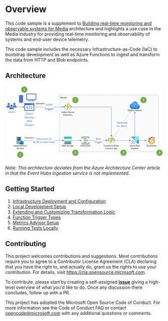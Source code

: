 # Overview

This code sample is a supplement to [Building real-time monitoring and observable systems for Media](https://learn.microsoft.com/en-us/azure/architecture/example-scenario/monitoring/monitoring-observable-systems-media) architecture and highlights a use case in the Media industry for providing real-time monitoring and observability of systems and end-user device telemetry.

This code sample includes the necessary Infrastructure-as-Code (IaC) to bootstrap development as well as Azure Functions to ingest and transform the data from HTTP and Blob endpoints.

## Architecture

![Architecture](./docs/images/real_time_monitoring_and_observability_for_media_workflow.png)

*Note: This architecture deviates from the Azure Architecture Center article in that the Event Hubs ingestion service is not implemented.*

## Getting Started

1. [Infrastructure Deployment and Configuration](./docs/1_infrastrucutre_deployment_configuration.md)
2. [Local Development Setup](./docs/2_local_development_setup.md)
3. [Extending and Customizing Transformation Logic](./docs/3_extending_transformation_logic.md)
4. [Function Trigger Types](./docs/4_function_triggers.md)
5. [Metrics Advisor Setup](./docs/5_metrics_advisor_setup.md)
6. [Running Tests Locally](./docs/6_running_tests_locally.md)

## Contributing

This project welcomes contributions and suggestions. Most contributions require you to agree to a Contributor License Agreement (CLA) declaring that you have the right to, and actually do, grant us the rights to use your contribution. For details, visit https://cla.opensource.microsoft.com.

To contribute, please start by creating a self-assigned [**issue**](https://github.com/Azure-Samples/real-time-monitoring-and-observability-for-media/issues/new) giving a high-level overview of what you'd like to do. Once any discussion there concludes, follow up with a PR.

This project has adopted the Microsoft Open Source Code of Conduct. For more information see the Code of Conduct FAQ or contact opencode@microsoft.com with any additional questions or comments.
